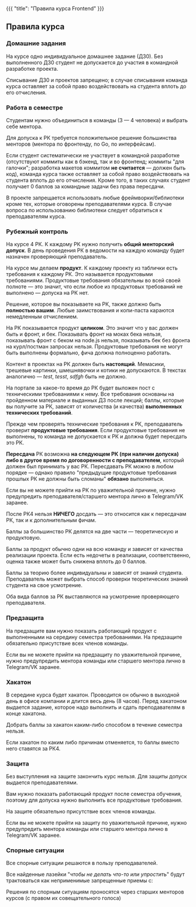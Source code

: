 {{{
	"title": "Правила курса Frontend"
}}}

## Правила курса

### Домашние задания

На курсе одно индивидуальное домашнее задание (ДЗ0). Без выполненного ДЗ0 студент не допускается до участия в командной разработке проекта.

Списывание ДЗ0 и проектов запрещено; в случае списывания команда курса оставляет за собой право воздействовать на студента вплоть до его отчисления.

### Работа в семестре

Студентам нужно объединиться в команды (3 — 4 человека) и выбрать себе ментора.

Для допуска к РК требуется положительное решение большинства менторов (ментора по фронтенду, по Go, по интерфейсам).

Если студент систематически не участвует в командной разработке (отсутствуют коммиты как в бэкенд, так и во фронтенд; коммиты "для галочки"; разработка макетов коммитом **не считается** — должен быть код), команда курса также оставляет за собой право воздействовать на студента вплоть до его отчисления. Кроме того, в таких случаях студент получает 0 баллов за командные задачи без права пересдачи.

В проекте запрещается использовать любые фреймворки/библиотеки кроме тех, которые оговорены преподавателями курса. В случае вопроса по использованию библиотеки следует обратиться к преподавателям курса.

### Рубежный контроль

На курсе 4 РК. К каждому РК нужно получить **общий менторский допуск**. В день проведения РК в ведомости на каждую команду будет назначен проверяющий преподаватель.

На курсе мы делаем **продукт**. К каждому проекту из таблички есть требования к каждому РК. Это называется продуктовыми требованиями. Продуктовые требования обязательны во всей своей полноте — это значит, что если любое из продуктовых требований не выполнено — допуска на РК нет.

Решение, которое вы показываете на РК, также должно быть **полностью вашим**. Любые заимствования и копи-паста караются немедленным отчислением.

На РК показывается продукт **целиком**. Это значит что у вас должен быть и фронт, и бек. Показывать фронт на моках бека нельзя, показывать фронт с беком на node.js нельзя, показывать бек без фронта на курл/постман запросах нельзя. Продуктовые требования не могут быть выполнены формально, фича должна полноценно работать.

Контент в проектах на РК должен быть **настоящий**. Мемасики, трешевые картинки, шмешнявочки и котики не допускаются. В текстах аналогично — *test*, *tesst*, *sdfgh* быть не должно.

На портале за какое-то время до РК будет выложен пост с техническими требованиями к нему. Все требования
основаны на пройденном материале и выданных ДЗ после лекций; баллы, которые вы получите за РК, зависят от количества (и качества) **выполненных технических требований**.

Прежде чем проверять технические требования к РК, преподаватель проверит **продуктовые требования**. Если продуктовые требования не выполнены, то команда не допускается к РК и должна будет пересдать это РК.

**Пересдача** РК возможна **на следующем РК (при наличии допуска) либо в другое время по договоренности с преподавателем**, который должен был принимать у вас РК. Пересдавать РК можно в любом порядке — однако правило "предыдущие продуктовые требования прошлых РК не должны быть сломаны" **обязано** выполняться.

Если вы не можете прийти на РК по уважительной причине, нужно предупредить преподавателя/старшего ментора лично в Telegram/VK заранее.

После РК4 нельзя **НИЧЕГО** досдать — это относится как к пересдачам РК, так и к дополнительным фичам.

Баллы за большинство РК делятся на две части — теоретическую и продуктовую. 

Баллы за продукт обычно одни на всю команду и зависят от качества реализации проекта. Если есть недочеты в реализации, соответственно, оценка также может быть снижена вплоть до 0 баллов. 

Баллы за теорию более индивидуальны и зависят от знаний студента. Преподаватель может выбрать способ проверки теоретических знаний студента на свое усмотрение.

Оба вида баллов за РК выставляются на усмотрение проверяющего преподавателя. 

### Предзащита

На предзащите вам нужно показать работающий продукт с выполненными на середину семестра требованиями. На предзащите обязательно присутствие всех членов команды. 

Если вы не можете прийти на предзащиту по уважительной причине, нужно предупредить ментора команды или старшего ментора лично в Telegram/VK заранее.

### Хакатон

В середине курса будет хакатон. Проводится он обычно в выходной день в офисе компании и длится весь день (8 часов).
Перед хакатоном выдается задание, которое надо выполнить и сдать преподавателям в конце хакатона.

Добрать баллы за хакатон каким-либо способом в течение семестра нельзя.

Если хакатон по каким либо причинам отменяется, то баллы вместо него ставятся за РК4.

### Защита

Без выступления на защите закончить курс нельзя. Для защиты допуск выдается преподавателями.

Вам нужно показать работающий продукт после семестра обучения, поэтому для допуска нужно выполнить все продуктовые
требования.

На защите обязательно присутствие всех членов команды. 

Если вы не можете прийти на защиту по уважительной причине, нужно предупредить ментора команды или старшего ментора лично в Telegram/VK заранее.

### Спорные ситуации

Все спорные ситуации решаются в пользу преподавателей. 

Все найденные лазейки "*чтобы не делать что-то или упростить*" будут трактоваться как неприменимые запрещенные приемы с:

Решения по спорным ситуациям проносятся через старших менторов курсов (с правом их совещательного голоса)
